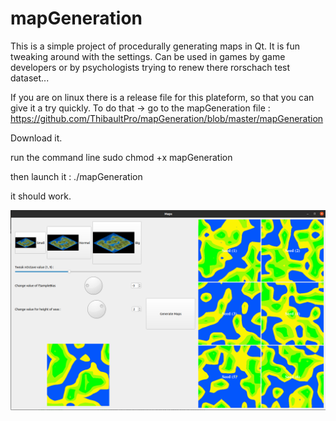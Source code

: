 # mapGeneration

This is a simple project of procedurally generating maps in Qt. 
It is fun tweaking around with the settings. 
Can be used in games by game developers or by psychologists trying to renew there rorschach test dataset...

If you are on linux there is a release file for this plateform, so that you can give it a try quickly.
To do that -> go to the mapGeneration file : https://github.com/ThibaultPro/mapGeneration/blob/master/mapGeneration

Download it.

run the command line 
sudo chmod +x mapGeneration

then launch it :
./mapGeneration

it should work.

![alt text](https://github.com/ThibaultPro/mapGeneration/blob/master/Screenshot%20from%202020-09-04%2011-18-44.png?raw=true)

